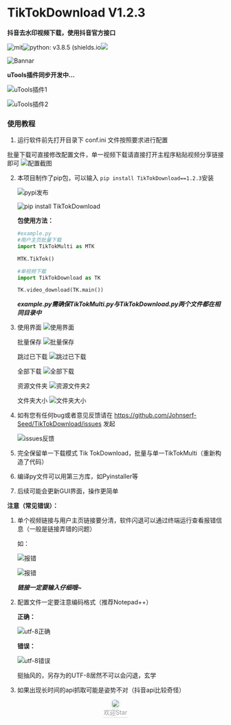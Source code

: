 # TikTokDownload V1.2.3
**抖音去水印视频下载，使用抖音官方接口**


![mit](https://img.shields.io/badge/license-MIT-blue)![python: v3.8.5 (shields.io](https://img.shields.io/badge/python-v3.8.5-green)<a target="_blank" href="http://mail.qq.com/cgi-bin/qm_share?t=qm_mailme&email=PFZTVFJPWU5aEU9ZWVh8WlNEUV1VUBJfU1E" style="text-decoration:none;"><img src="http://rescdn.qqmail.com/zh_CN/htmledition/images/function/qm_open/ico_mailme_11.png"/></a>

![Bannar](https://tva1.sinaimg.cn/large/006908GAly1gqg5fvxuutj30dw0dwt99.jpg)

**uTools插件同步开发中...**

![uTools插件1](https://tvax4.sinaimg.cn/large/006908GAly1gswo21zzp2j30ma02ygmo.jpg)

![uTools插件2](https://tva2.sinaimg.cn/large/006908GAly1gswo3pvdysj30bm0geq8q.jpg)


### 使用教程

1. 运行软件前先打开目录下 conf.ini 文件按照要求进行配置

  批量下载可直接修改配置文件，单一视频下载请直接打开主程序粘贴视频分享链接即可
  ![配置截图](https://tvax1.sinaimg.cn/large/006908GAly1gqg5b6fbvsj30ng09iwes.jpg)

2. 本项目制作了pip包，可以输入 ``` pip install TikTokDownload==1.2.3 ```安装

   ![pypi发布](https://tvax3.sinaimg.cn/large/006908GAly1gqg4j7ppuij30w60nnmxz.jpg)

   ![pip install TikTokDownload](https://tvax3.sinaimg.cn/large/006908GAly1gqg4jfswmxj30ul08xmy8.jpg)

   **包使用方法：**

   ```python
   #example.py
   #用户主页批量下载
   import TikTokMulti as MTK
   
   MTK.TikTok()
   
   #单视频下载
   import TikTokDownload as TK
   
   TK.video_download(TK.main())
   ```

   ***example.py需确保TikTokMulti.py与TikTokDownload.py两个文件都在相同目录中***

4. 使用界面
   ![使用界面](https://tva4.sinaimg.cn/large/006908GAly1gsmqp7ghzpj30lt0midoz.jpg)
   
	批量保存
   ![批量保存](https://tvax1.sinaimg.cn/large/006908GAly1gqg4d73rryg31bi0hdx6p.gif)
   
	跳过已下载
   ![跳过已下载](https://tva4.sinaimg.cn/large/006908GAly1gt63poph2jj30rt0huwl8.jpg)
   
	全部下载
   ![全部下载](https://tva3.sinaimg.cn/large/006908GAly1gqg4dk7fiyj31cw0mo4qp.jpg)  
   
	资源文件夹
   ![资源文件夹2](https://tva2.sinaimg.cn/large/006908GAly1gn1dim1oojj30q30ertaz.jpg)
   
	文件夹大小
   ![文件夹大小](https://tva3.sinaimg.cn/large/006908GAly1gqg4dny34uj30b10dt0st.jpg)

5. 如有您有任何bug或者意见反馈请在 https://github.com/Johnserf-Seed/TikTokDownload/issues 发起

   ![issues反馈](https://tva3.sinaimg.cn/large/006908GAly1gqg4f0b9kgj31hc0qwmz6.jpg)

6. 完全保留单一下载模式 Tik TokDownload，批量与单一TikTokMulti（重新构造了代码）

7. 编译py文件可以用第三方库，如Pyinstaller等

8. 后续可能会更新GUI界面，操作更简单


**注意（常见错误）：**

1. 单个视频链接与用户主页链接要分清，软件闪退可以通过终端运行查看报错信息（一般是链接弄错的问题）

   如：

   ![报错](https://tvax4.sinaimg.cn/large/006908GAly1gn1dofvcc7j309800k3y9.jpg)

   ![报错](https://tvax2.sinaimg.cn/large/006908GAly1gn1dpoiqhzj306d0193ya.jpg)

   ***链接一定要输入仔细哦~***

2. 配置文件一定要注意编码格式（推荐Notepad++）

   **正确：**

   ![utf-8正确](https://tva1.sinaimg.cn/large/006908GAly1gn1dl6jv3hj30ib09tq3k.jpg)

   **错误：**

   ![utf-8错误](https://tva1.sinaimg.cn/large/006908GAly1gn1dmakebqj30qh03lmx8.jpg)

   挺抽风的，另存为的UTF-8居然不可以会闪退，玄学
   
3. 如果出现长时间的api抓取可能是姿势不对（抖音api比较奇怪）

<center><img style="border-radius: 0.3125em;box-shadow: 0 2px 4px 0 rgba(34,36,38,.12),0 2px 10px 0 rgba(34,36,38,.08);"src="https://tvax4.sinaimg.cn/large/006908GAly1gn1dxspeqeg302s02sdgf.gif"><br><div style="color:orange; border-bottom: 1px solid #d9d9d9;display: inline-block;color: #999;padding: 2px;">欢迎Star</div></center>
